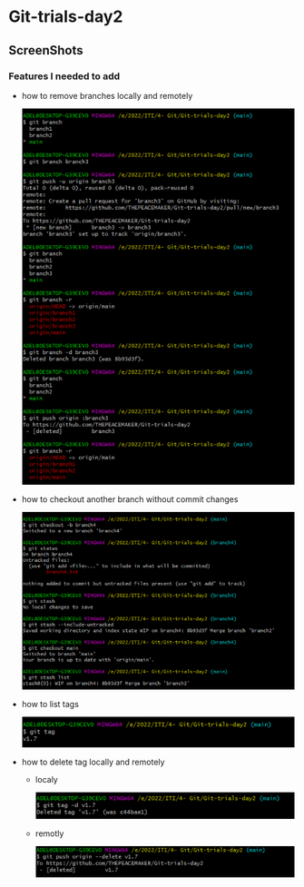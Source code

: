 # Git-trials-day2

## ScreenShots

### Features I needed to add
- how to remove branches locally and remotely
	
	![Removing_branches_locally_and_remotly](./imgs/Removing_branches_locally_and_remotly.png)

- how to checkout another branch without commit changes 
	
	![how_to_checkout_another_branch_without_commit_changes](./imgs/how_to_checkout_another_branch_without_commit_changes.png)

- how to list tags
	
	![List_tags](./imgs/List_tags.png)
- how to delete tag locally and remotely
	- localy 

		![Delete_local_tag](./imgs/Delete_local_tag.png)
	- remotly

		![Delete_remote_tag](./imgs/Delete_remote_tag.png)